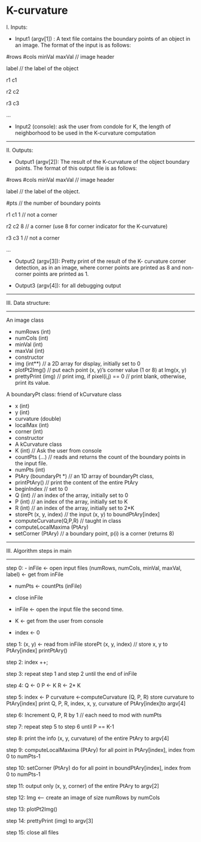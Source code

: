 # K-curvature

I. Inputs:

- Input1 (argv[1]) : A text file contains the boundary points of an object in an image. The format of the input is as follows:

#rows #cols minVal maxVal // image header

label // the label of the object

r1 c1

r2 c2

r3 c3

...

- Input2 (console): ask the user from condole for K, the length of neighborhood to be used in the K-curvature computation

*************************************
II. Outputs:

- Output1 (argv[2]): The result of the K-curvature of the object boundary points. The format of this output file is as follows:

#rows #cols minVal maxVal // image header

label // the label of the object.

#pts // the number of boundary points

r1 c1 1 // not a corner

r2 c2 8 // a corner (use 8 for corner indicator for the K-curvature)

r3 c3 1 // not a corner
 
...

- Output2 (argv[3]): Pretty print of the result of the K- curvature corner detection, as in an image, where corner points are printed as 8 and non-corner points are printed as 1.

- Output3 (argv[4]): for all debugging output

*******************************
III. Data structure:
*******************************
An image class
- numRows (int)
- numCols (int)
- minVal (int)
- maxVal (int)
- constructor
- img (int**) // a 2D array for display, initially set to 0
- plotPt2Img()  // put each point (x, y)’s corner value (1 or 8) at Img(x, y)
- prettyPrint (img) // print img, if pixel(i,j) == 0 // print blank, otherwise, print its value.


A boundaryPt class: friend of kCurvature class
- x (int)
- y (int)
- curvature (double)
- localMax (int)
- corner (int)
- constructor
- A kCurvature class
- K (int)            // Ask the user from console
- countPts (…) // reads and returns the count of the boundary points in the input file.
- numPts (int)
- PtAry (boundaryPt *) // an 1D array of boundaryPt class,
- printPtAry() // print the content of the entire PtAry
- beginIndex // set to 0
- Q (int) // an index of the array, initially set to 0
- P (int) // an index of the array, initially set to K
- R (int) // an index of the array, initially set to 2*K
- storePt (x, y, index) // the input (x, y) to boundPtAry[index]
- computeCurvature(Q,P,R) // taught in class
- computeLocalMaxima (PtAry)
- setCorner (PtAry) // a boundary point, p(i) is a corner (returns 8)

*******************************
III. Algorithm steps in main
*******************************
step 0: - inFile <- open input files
(numRows, numCols, minVal, maxVal, label) <- get from inFile
- numPts <- countPts (inFile)
- close inFile

- inFile <- open the input file the second time.
- K <- get from the user from console
- index <- 0

step 1: (x, y) <- read from inFile
storePt (x, y, index)   // store x, y to PtAry[index]
printPtAry()

step 2: index ++;

step 3: repeat step 1 and step 2 until the end of inFile

step 4: Q <- 0
P <- K
R <- 2* K

step 5: index <- P
curvature <-computeCurvature (Q, P, R) store curvature to PtAry[index]
print Q, P, R, index, x, y, curvature of PtAry[index]to argv[4]

step 6: Increment Q, P, R by 1 // each need to mod with numPts

step 7: repeat step 5 to step 6 until P == K-1

step 8: print the info (x, y, curvature) of the entire PtAry to argv[4]

step 9: computeLocalMaxima (PtAry) for all point in PtAry[index], index from 0 to numPts-1

step 10: setCorner (PtAry) do for all point in boundPtAry[index], index from 0 to numPts-1

step 11: output only (x, y, corner) of the entire PtAry to argv[2]

step 12: Img &lt;-- create an image of size numRows by numCols

step 13: plotPt2Img()

step 14: prettyPrint (img) to argv[3]

step 15: close all files
